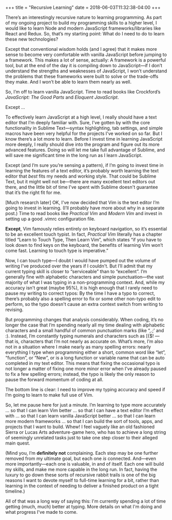 +++
title = "Recursive Learning"
date = 2018-06-03T11:32:38-04:00
+++

There’s an interestingly recursive nature to learning programming. As part of my ongoing project to build my programming skills to a higher level, I would like to learn Node and modern JavaScript frameworks/libraries like React and Redux.  So, that’s my starting point: What do I need to do to learn these new technologies?

Except that conventional wisdom holds (and I agree) that it makes more sense to become very comfortable with vanilla JavaScript before jumping to a framework.  This makes a lot of sense, actually: A framework is a powerful tool, but at the end of the day it is compiling down to JavaScript—if I don’t understand the strengths and weaknesses of JavaScript, I won’t understand the problems that these frameworks were built to solve or the trade-offs they make.  And I won’t be able to learn them nearly as well.

So, I’m off to learn vanilla JavaScript.  Time to read books like Crockford’s _JavaScript: The Good Parts_ and _Eloquent JavaScript_.

Except … 

<!-- more -->

To effectively learn JavaScript at a high level, I really should have a text editor that I’m deeply familiar with.  Sure, I've gotten by with the core functionality in Sublime Text—syntax highlighting, tab settings, and simple macros have been very helpful for the projects I've worked on so far.  But I know there’s a lot more to learn.  Before I invest time in learning JavaScript more deeply, I really should dive into the program and figure out its more advanced features.  Doing so will let me take full advantage of Sublime, and will save me significant time in the long run as I learn JavaScript.

Except (and I’m sure you’re sensing a pattern), if I’m going to invest time in learning the features of a text editor, it’s probably worth learning the text editor that _best_ fits my needs and working style.  That could be Sublime Text, but it might well not be—there are many excellent text editors out there, and the little bit of time I've spent with Sublime doesn't guarantee that it’s the right fit for me.

[Much research later]  OK, I've now decided that Vim is the text editor I’m going to invest in learning.  (I’ll probably have more about why in a separate post.)  Time to read books like _Practical Vim_ and _Modern Vim_ and invest in setting up a good .vimrc configuration file.

**Except**, Vim famously relies entirely on keyboard navigation, so it’s essential to be an excellent touch typist.  In fact, _Practical Vim_ literally has a chapter titled “Learn to Touch Type, Then Learn Vim”, which states “if you have to look down to find keys on the keyboard, the benefits of learning Vim won’t come fast.  Learning to touch type is imperative.”

Now, I can touch type—I doubt I would have pumped out the volume of writing I've produced over the years if I couldn't.  But I’ll admit that my current typing skill is closer to “serviceable” than to “excellent”.  I’m generally fine with alphabetic characters and simple punctuation—the vast majority of what I was typing in a non-programming context.  And, while my accuracy isn't great (maybe 95%), it is high enough that I rarely need to pause my writing to correct typos: By the time I have a typo to correct, there’s probably also a spelling error to fix or some other non-typo edit to perform, so the typo doesn't cause an extra context switch from writing to revising.

But programming changes that analysis considerably.  When coding, it’s no longer the case that I’m spending nearly all my time dealing with alphabetic characters and a small handful of common punctuation marks (like “,.;’ and :).  Instead, I’m constantly typing numerals and characters such as [{$! — that is, characters that I’m not nearly as accurate on.  What’s more, I’m also not in a situation where I make nearly as many spelling errors: nearly everything I type when programming either a short, common word like “let”, “function”, or “New”, or is a long function or variable name that can be auto completed in my text editor.  This means that fixing the occasional typo is not longer a matter of fixing one more minor error when I've already paused to fix a few spelling errors; instead, the typo is likely the only reason to pause the forward momentum of coding at all.

The bottom line is clear:  I need to improve my typing accuracy and speed if I’m going to learn to make full use of Vim.

So, let me pause here for just a minute.  I’m learning to type more accurately … so that I can learn Vim better … so that I can have a text editor I’m effect with … so that I can learn vanilla JavaScript better … so that I can learn more modern frameworks … so that I can build the sort of tools, apps, and projects that I want to build.  Whew!  I feel vaguely like an old fashioned Sierra or Lucas Arts adventure-game hero, who has to achieve a long string of seemingly unrelated tasks just to take one step closer to their alleged main quest.

(Mind you, I’m **definitely not** complaining.  Each step may be one further removed from my ultimate goal, but each one _is_ connected.  And—even more importantly—each one is valuable, in and of itself. Each one will build my skills, and make me more capable in the long run.  In fact, having the luxury to go down these sorts of recursive rabbit trails is one of the big reasons I want to devote myself to full-time learning for a bit, rather than learning in the context of needing to deliver a finished product on a tight timeline.)

All of that was a long way of saying this:  I'm currently spending a lot of time getting (much, much) better at typing.  More details on what I'm doing and what progress I've made to come.
